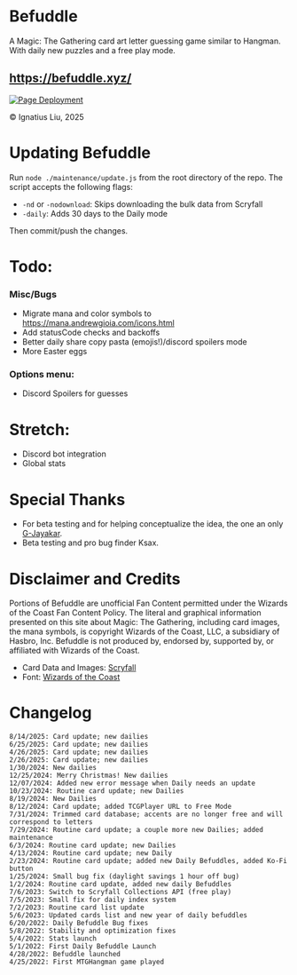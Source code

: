 # Befuddle
A Magic: The Gathering card art letter guessing game similar to Hangman. With daily new puzzles and a free play mode.

## https://befuddle.xyz/

[![Page Deployment](https://github.com/suitangi/Befuddle/actions/workflows/static.yml/badge.svg)](https://github.com/suitangi/Befuddle/actions/workflows/static.yml)

© Ignatius Liu, 2025

# Updating Befuddle
Run `node ./maintenance/update.js` from the root directory of the repo. The script accepts the following flags:
- `-nd` or `-nodownload`: Skips downloading the bulk data from Scryfall
- `-daily`: Adds 30 days to the Daily mode

Then commit/push the changes.

# Todo:

### Misc/Bugs
-   Migrate mana and color symbols to https://mana.andrewgioia.com/icons.html
-   Add statusCode checks and backoffs
-   Better daily share copy pasta (emojis!)/discord spoilers mode
-   More Easter eggs

### Options menu:
-   Discord Spoilers for guesses

# Stretch:
-   Discord bot integration
-   Global stats

# Special Thanks
-   For beta testing and for helping conceptualize the idea, the one an only [G-Jayakar](https://github.com/G-Jayakar).
-   Beta testing and pro bug finder Ksax.

# Disclaimer and Credits
Portions of Befuddle are unofficial Fan Content permitted under the Wizards of the Coast Fan Content Policy. The literal and graphical information presented on this site about Magic: The Gathering, including card images, the mana symbols, is copyright Wizards of the Coast, LLC, a subsidiary of Hasbro, Inc. Befuddle is not produced by, endorsed by, supported by, or affiliated with Wizards of the Coast.

- Card Data and Images: [Scryfall](https://scryfall.com/)
- Font: [Wizards of the Coast](https://company.wizards.com/en)

# Changelog
```
8/14/2025: Card update; new dailies
6/25/2025: Card update; new dailies
4/26/2025: Card update; new dailies
2/26/2025: Card update; new dailies
1/30/2024: New dailies
12/25/2024: Merry Christmas! New dailies
12/07/2024: Added new error message when Daily needs an update
10/23/2024: Routine card update; new Dailies
8/19/2024: New Dailies
8/12/2024: Card update; added TCGPlayer URL to Free Mode
7/31/2024: Trimmed card database; accents are no longer free and will correspond to letters
7/29/2024: Routine card update; a couple more new Dailies; added maintenance
6/3/2024: Routine card update; new Dailies
4/13/2024: Routine card update; new Daily
2/23/2024: Routine card update; added new Daily Befuddles, added Ko-Fi button
1/25/2024: Small bug fix (daylight savings 1 hour off bug)
1/2/2024: Routine card update, added new daily Befuddles
7/6/2023: Switch to Scryfall Collections API (free play)
7/5/2023: Small fix for daily index system
7/2/2023: Routine card list update
5/6/2023: Updated cards list and new year of daily befuddles
6/20/2022: Daily Befuddle Bug fixes
5/8/2022: Stability and optimization fixes
5/4/2022: Stats launch
5/1/2022: First Daily Befuddle Launch
4/28/2022: Befuddle launched
4/25/2022: First MTGHangman game played
```
